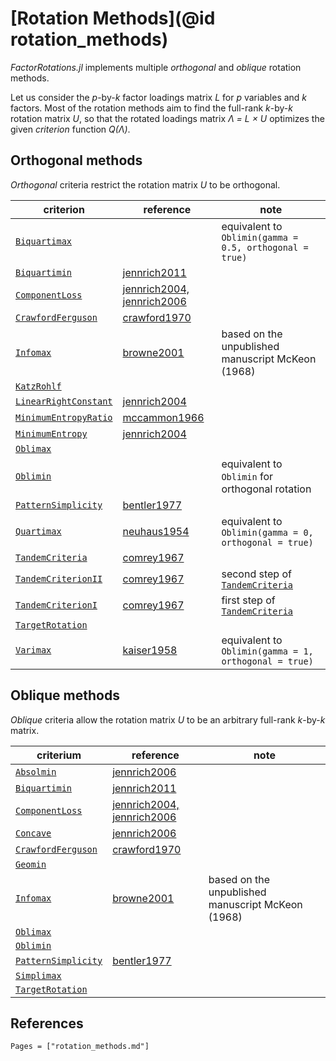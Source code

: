 # [Rotation Methods](@id rotation_methods)

*FactorRotations.jl* implements multiple *orthogonal* and *oblique* rotation methods.

Let us consider the *p*-by-*k* factor loadings matrix *L* for *p* variables and *k* factors.
Most of the rotation methods aim to find the full-rank *k*-by-*k* rotation matrix *U*,
so that the rotated loadings matrix *Λ = L × U* optimizes the given *criterion* function *Q(Λ)*.

## Orthogonal methods

*Orthogonal* criteria restrict the rotation matrix *U* to be orthogonal.

| criterion                     | reference                            | note                                                    |
| ----------------------------- | ------------------------------------ | ------------------------------------------------------- |
| [`Biquartimax`](@ref)         |                                      | equivalent to `Oblimin(gamma = 0.5, orthogonal = true)` |
| [`Biquartimin`](@ref)         | [jennrich2011](@citet)               |
| [`ComponentLoss`](@ref)       | [jennrich2004, jennrich2006](@citet) |
| [`CrawfordFerguson`](@ref)    | [crawford1970](@citet)               |
| [`Infomax`](@ref)             | [browne2001](@citet)                 | based on the unpublished manuscript McKeon (1968)       |
| [`KatzRohlf`](@ref)           |                                      |
| [`LinearRightConstant`](@ref) | [jennrich2004](@citet)               |
| [`MinimumEntropyRatio`](@ref) | [mccammon1966](@citet)               |
| [`MinimumEntropy`](@ref)      | [jennrich2004](@citet)               |
| [`Oblimax`](@ref)             |                                      |
| [`Oblimin`](@ref)             |                                      | equivalent to `Oblimin` for orthogonal rotation         |
| [`PatternSimplicity`](@ref)   | [bentler1977](@citet)                |
| [`Quartimax`](@ref)           | [neuhaus1954](@citet)                | equivalent to `Oblimin(gamma = 0, orthogonal = true)`   |
| [`TandemCriteria`](@ref)      | [comrey1967](@citet)                 |
| [`TandemCriterionII`](@ref)   | [comrey1967](@citet)                 | second step of [`TandemCriteria`](@ref)                 |
| [`TandemCriterionI`](@ref)    | [comrey1967](@citet)                 | first step of [`TandemCriteria`](@ref)                  |
| [`TargetRotation`](@ref)      |                                      |
| [`Varimax`](@ref)             | [kaiser1958](@citet)                 | equivalent to `Oblimin(gamma = 1, orthogonal = true)`   |

## Oblique methods

*Oblique* criteria allow the rotation matrix *U* to be an arbitrary full-rank *k*-by-*k* matrix.

| criterium                   | reference                            | note                                              |
| --------------------------- | ------------------------------------ | ------------------------------------------------- |
| [`Absolmin`](@ref)          | [jennrich2006](@citet)               |
| [`Biquartimin`](@ref)       | [jennrich2011](@citet)               |
| [`ComponentLoss`](@ref)     | [jennrich2004, jennrich2006](@citet) |
| [`Concave`](@ref)           | [jennrich2006](@citet)               |
| [`CrawfordFerguson`](@ref)  | [crawford1970](@citet)               |
| [`Geomin`](@ref)            |                                      |
| [`Infomax`](@ref)           | [browne2001](@citet)                 | based on the unpublished manuscript McKeon (1968) |
| [`Oblimax`](@ref)           |                                      |
| [`Oblimin`](@ref)           |                                      |
| [`PatternSimplicity`](@ref) | [bentler1977](@citet)                |
| [`Simplimax`](@ref)         |                                      |
| [`TargetRotation`](@ref)    |                                      |

## References

```@bibliography
Pages = ["rotation_methods.md"]
```

